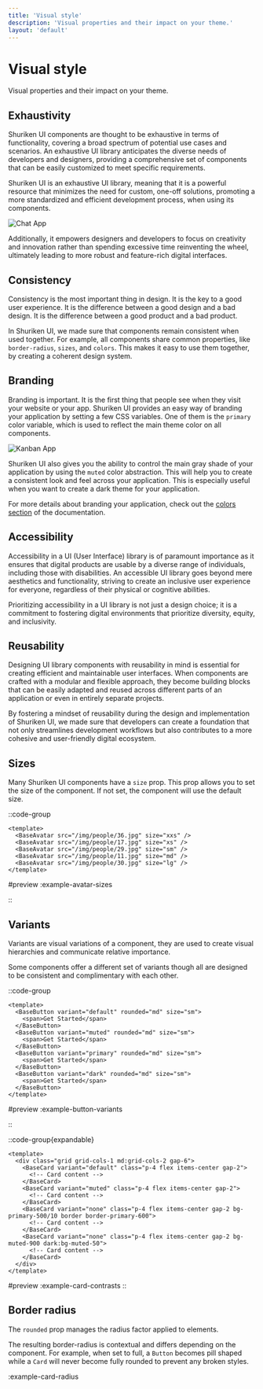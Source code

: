 ```yaml
---
title: 'Visual style'
description: 'Visual properties and their impact on your theme.'
layout: 'default'
---
```


# Visual style

Visual properties and their impact on your theme.

## Exhaustivity

Shuriken UI components are thought to be exhaustive in terms of functionality, covering a broad spectrum of potential use cases and scenarios. An exhaustive UI library anticipates the diverse needs of developers and designers, providing a comprehensive set of components that can be easily customized to meet specific requirements.

Shuriken UI is an exhaustive UI library, meaning that it is a powerful resource that minimizes the need for custom, one-off solutions, promoting a more standardized and efficient development process, when using its components.

![Chat App](/img/content/docs/chatapp.png)

Additionally, it empowers designers and developers to focus on creativity and innovation rather than spending excessive time reinventing the wheel, ultimately leading to more robust and feature-rich digital interfaces.

## Consistency

Consistency is the most important thing in design. It is the key to a good user experience. It is the difference between a good design and a bad design. It is the difference between a good product and a bad product.

In Shuriken UI, we made sure that components remain consistent when used together. For example, all components share common properties, like `border-radius`, `sizes`, and `colors`. This makes it easy to use them together, by creating a coherent design system.

## Branding

Branding is important. It is the first thing that people see when they visit your website or your app. Shuriken UI provides an easy way of branding your application by setting a few CSS variables. One of them is the `primary` color variable, which is used to reflect the main theme color on all components.

![Kanban App](/img/content/docs/kanban.png)

Shuriken UI also gives you the ability to control the main gray shade of your application by using the `muted` color abstraction. This will help you to create a consistent look and feel across your application. This is especially useful when you want to create a dark theme for your application.

For more details about branding your application, check out the [colors section](/docs/theming/colors) of the documentation.

## Accessibility

Accessibility in a UI (User Interface) library is of paramount importance as it ensures that digital products are usable by a diverse range of individuals, including those with disabilities. An accessible UI library goes beyond mere aesthetics and functionality, striving to create an inclusive user experience for everyone, regardless of their physical or cognitive abilities.

Prioritizing accessibility in a UI library is not just a design choice; it is a commitment to fostering digital environments that prioritize diversity, equity, and inclusivity.

## Reusability

Designing UI library components with reusability in mind is essential for creating efficient and maintainable user interfaces. When components are crafted with a modular and flexible approach, they become building blocks that can be easily adapted and reused across different parts of an application or even in entirely separate projects.

By fostering a mindset of reusability during the design and implementation of Shuriken UI, we made sure that developers can create a foundation that not only streamlines development workflows but also contributes to a more cohesive and user-friendly digital ecosystem.

## Sizes

Many Shuriken UI components have a `size` prop. This prop allows you to set the size of the component. If not set, the component will use the default size.

::code-group

```vue [Comp.vue]
<template>
  <BaseAvatar src="/img/people/36.jpg" size="xxs" />
  <BaseAvatar src="/img/people/17.jpg" size="xs" />
  <BaseAvatar src="/img/people/29.jpg" size="sm" />
  <BaseAvatar src="/img/people/11.jpg" size="md" />
  <BaseAvatar src="/img/people/30.jpg" size="lg" />
</template>
```

#preview
:example-avatar-sizes

::

## Variants

Variants are visual variations of a component, they are used to create visual hierarchies and communicate relative importance.

Some components offer a different set of variants though all are designed to be consistent and complimentary with each other.

::code-group

```vue [Comp.vue]
<template>
  <BaseButton variant="default" rounded="md" size="sm">
    <span>Get Started</span>
  </BaseButton>
  <BaseButton variant="muted" rounded="md" size="sm">
    <span>Get Started</span>
  </BaseButton>
  <BaseButton variant="primary" rounded="md" size="sm">
    <span>Get Started</span>
  </BaseButton>
  <BaseButton variant="dark" rounded="md" size="sm">
    <span>Get Started</span>
  </BaseButton>
</template>
```

#preview
:example-button-variants

::

::code-group{expandable}

```vue [Comp.vue]
<template>
  <div class="grid grid-cols-1 md:grid-cols-2 gap-6">
    <BaseCard variant="default" class="p-4 flex items-center gap-2">
      <!-- Card content -->
    </BaseCard>
    <BaseCard variant="muted" class="p-4 flex items-center gap-2">
      <!-- Card content -->
    </BaseCard>
    <BaseCard variant="none" class="p-4 flex items-center gap-2 bg-primary-500/10 border border-primary-600">
      <!-- Card content -->
    </BaseCard>
    <BaseCard variant="none" class="p-4 flex items-center gap-2 bg-muted-900 dark:bg-muted-50">
      <!-- Card content -->
    </BaseCard>
  </div>
</template>
```

#preview
:example-card-contrasts
::

## Border radius

The `rounded` prop manages the radius factor applied to elements.

The resulting border-radius is contextual and differs depending on the component. For example, when set to full, a `Button` becomes pill shaped while a `Card` will never become fully rounded to prevent any broken styles.

:example-card-radius
